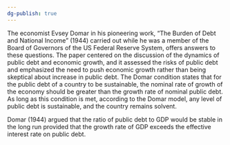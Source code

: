```yaml
---
dg-publish: true
---
```


The economist Evsey Domar in his pioneering work, “The Burden of Debt and National Income” (1944) carried out while he was a member of the Board of Governors of the US Federal Reserve System, offers answers to these questions. The paper centered on the discussion of the dynamics of public debt and economic growth, and it assessed the risks of public debt and emphasized the need to push economic growth rather than being skeptical about increase in public debt. The Domar condition states that for the public debt of a country to be sustainable, the nominal rate of growth of the economy should be greater than the growth rate of nominal public debt. As long as this condition is met, according to the Domar model, any level of public debt is sustainable, and the country remains solvent.

Domar (1944) argued that the ratio of public debt to GDP would be stable in the long run provided that the growth rate of GDP exceeds the effective interest rate on public debt.